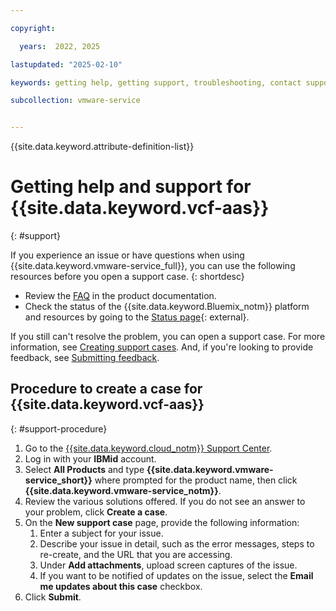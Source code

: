 ```yaml
---

copyright:

  years:  2022, 2025

lastupdated: "2025-02-10"

keywords: getting help, getting support, troubleshooting, contact support, support ticket

subcollection: vmware-service


---
```


{{site.data.keyword.attribute-definition-list}}

# Getting help and support for {{site.data.keyword.vcf-aas}}
{: #support}

If you experience an issue or have questions when using {{site.data.keyword.vmware-service_full}}, you can use the following resources before you open a support case.
{: shortdesc}

* Review the [FAQ](/docs?tab=faqs&tags=get-support%2Cbilling-usage%2Caccount%2Csell&faqtags=vmwaresolutions%2Cvmware-service) in the product documentation.
* Check the status of the {{site.data.keyword.Bluemix_notm}} platform and resources by going to the [Status page](https://cloud.ibm.com/status){: external}.

If you still can't resolve the problem, you can open a support case. For more information, see [Creating support cases](/docs/account?topic=account-open-case&interface=ui). And, if you're looking to provide feedback, see [Submitting feedback](/docs/overview?topic=overview-feedback).

## Procedure to create a case for {{site.data.keyword.vcf-aas}}
{: #support-procedure}

1. Go to the [{{site.data.keyword.cloud_notm}} Support Center](https://cloud.ibm.com/unifiedsupport/supportcenter).
2. Log in with your **IBMid** account.
3. Select **All Products** and type **{{site.data.keyword.vmware-service_short}}** where prompted for the product name, then click **{{site.data.keyword.vmware-service_notm}}**.
4. Review the various solutions offered. If you do not see an answer to your problem, click **Create a case**.
5. On the **New support case** page, provide the following information:
   1. Enter a subject for your issue.
   2. Describe your issue in detail, such as the error messages, steps to re-create, and the URL that you are accessing.
   3. Under **Add attachments**, upload screen captures of the issue.
   4. If you want to be notified of updates on the issue, select the **Email me updates about this case** checkbox.
6. Click **Submit**.
